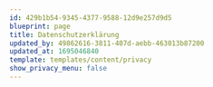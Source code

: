 ```yaml
---
id: 429b1b54-9345-4377-9588-12d9e257d9d5
blueprint: page
title: Datenschutzerklärung
updated_by: 49862616-3811-407d-aebb-463013b87200
updated_at: 1695046840
template: templates/content/privacy
show_privacy_menu: false
---
```

